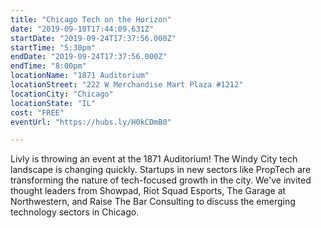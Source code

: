 ```yaml
---
title: "Chicago Tech on the Horizon"
date: "2019-09-10T17:44:09.631Z"
startDate: "2019-09-24T17:37:56.000Z"
startTime: "5:30pm"
endDate: "2019-09-24T17:37:56.000Z"
endTime: "8:00pm"
locationName: "1871 Auditorium"
locationStreet: "222 W Merchandise Mart Plaza #1212"
locationCity: "Chicago"
locationState: "IL"
cost: "FREE"
eventUrl: "https://hubs.ly/H0kCDmB0"

---
```


Livly is throwing an event at the 1871 Auditorium! The Windy City tech landscape is changing quickly. Startups in new sectors like PropTech are transforming the nature of tech-focused growth in the city. We've invited thought leaders from Showpad, Riot Squad Esports, The Garage at Northwestern, and Raise The Bar Consulting to discuss the emerging technology sectors in Chicago.
